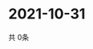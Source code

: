 # 2021-10-31
  共 0条

  <!-- BEGIN -->
  <!-- 最后更新时间Sun Oct 31 2021 09:03:05 GMT+0000 (Coordinated Universal Time) -->
  
  <!-- END -->
  
  